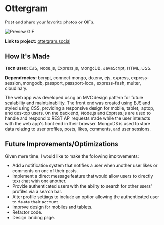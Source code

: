 # Ottergram

Post and share your favorite photos or GIFs.

![Preview GIF](https://github.com/RobH0/ottergram/blob/main/ottergram-preview.gif)

**Link to project:** [ottergram.social](https://ottergram.social/)

## How It's Made

**Tech used:** EJS, Node.js, Express.js, MongoDB, JavaScript, HTML, CSS.

**Dependencies:** bcrypt, connect-mongo, dotenv, ejs, express, express-session, mongodb, passport, passport-local, express-flash, multer, cloudinary.

The web app was developed using an MVC design pattern for future scalability and maintainability. The front end was created using EJS and styled using CSS, providing a responsive design for mobile, tablet, laptop, and desktop users. On the back end, Node.js and Express.js are used to handle and respond to REST API requests made while the user interacts with the web app's front end in their browser. MongoDB is used to store data relating to user profiles, posts, likes, comments, and user sessions.

## Future Improvements/Optimizations

Given more time, I would like to make the following improvements:
- Add a notification system that notifies a user when another user likes or comments on one of their posts.
- Implement a direct message feature that would allow users to directly text chat with one another.
- Provide authenticated users with the ability to search for other users' profiles via a search bar.
- Alter profile settings to include an option allowing the authenticated user to delete their account.
- Improve design for mobiles and tablets.
- Refactor code.
- Design landing page.